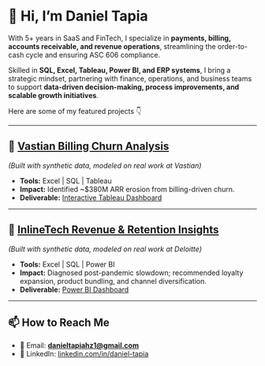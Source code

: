 # 👋 Hi, I’m Daniel Tapia  

With 5+ years in SaaS and FinTech, I specialize in **payments, billing, accounts receivable, and revenue operations**, streamlining the order-to-cash cycle and ensuring ASC 606 compliance.  

Skilled in **SQL, Excel, Tableau, Power BI, and ERP systems**, I bring a strategic mindset, partnering with finance, operations, and business teams to support **data-driven decision-making, process improvements, and scalable growth initiatives**.  

Here are some of my featured projects 👇  

---

## 🔹 [Vastian Billing Churn Analysis](https://github.com/dantapia17/Vastian-Billing-Churn-Analysis)  
*(Built with synthetic data, modeled on real work at Vastian)*  
- **Tools:** Excel | SQL | Tableau  
- **Impact:** Identified ~$380M ARR erosion from billing-driven churn.  
- **Deliverable:** [Interactive Tableau Dashboard](https://public.tableau.com/views/SaaSChurnAnalysisDashboard/Dashboard1?:language=en-US&:sid=&:display_count=n&:origin=viz_share_link)  

---

## 🔹 [InlineTech Revenue & Retention Insights](https://github.com/dantapia17/InlineTech-Revenue-Retention-Insights)  
*(Built with synthetic data, modeled on real work at Deloitte)*  
- **Tools:** Excel | SQL | Power BI  
- **Impact:** Diagnosed post-pandemic slowdown; recommended loyalty expansion, product bundling, and channel diversification.  
- **Deliverable:** [Power BI Dashboard](https://github.com/dantapia17/InlineTech-Revenue-Retention-Insights/blob/main/dashboard/README.md)  

---

## 📫 How to Reach Me  
- 📧 Email: **danieltapiahz1@gmail.com**  
- 💼 LinkedIn: [linkedin.com/in/daniel-tapia](https://www.linkedin.com/in/daniel-tapiah)  
